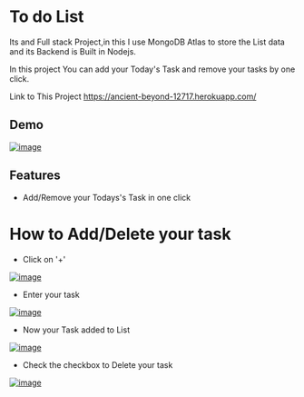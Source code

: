 
# To do List

Its and Full stack Project,in this I use MongoDB Atlas to store the List data
and its Backend is Built in Nodejs.

In  this project You can add your Today's Task and remove your tasks by one click.

Link to This Project https://ancient-beyond-12717.herokuapp.com/


## Demo

[![image](https://www.linkpicture.com/q/2022-02-01.png)](https://www.linkpicture.com/view.php?img=LPic61f93a21df70e420871133)



## Features

- Add/Remove your Todays's Task in one click


# How to Add/Delete your task

- Click on '+'

[![image](https://www.linkpicture.com/q/1_529.png)](https://www.linkpicture.com/view.php?img=LPic61f941ea018b7527542078)

- Enter your task

[![image](https://www.linkpicture.com/q/2_344.png)](https://www.linkpicture.com/view.php?img=LPic61f941ea018b7527542078)

- Now your Task added to List

[![image](https://www.linkpicture.com/q/3_236.png)](https://www.linkpicture.com/view.php?img=LPic61f941ea018b7527542078)

- Check the checkbox to Delete your task

[![image](https://www.linkpicture.com/q/4_189.png)](https://www.linkpicture.com/view.php?img=LPic61f941ea018b7527542078)
